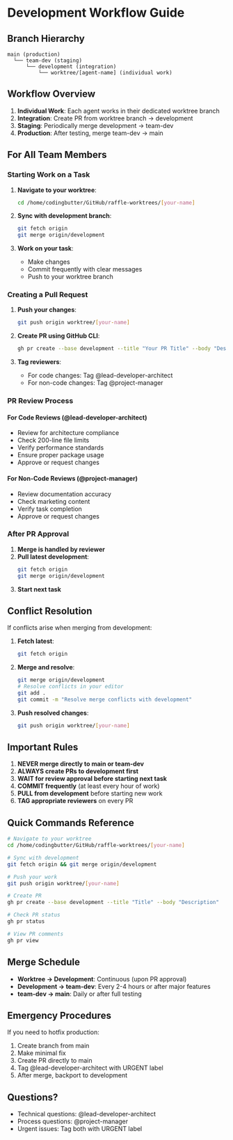# Development Workflow Guide

## Branch Hierarchy

```
main (production)
  └── team-dev (staging)
      └── development (integration)
          └── worktree/[agent-name] (individual work)
```

## Workflow Overview

1. **Individual Work**: Each agent works in their dedicated worktree branch
2. **Integration**: Create PR from worktree branch → development
3. **Staging**: Periodically merge development → team-dev
4. **Production**: After testing, merge team-dev → main

## For All Team Members

### Starting Work on a Task

1. **Navigate to your worktree**:

   ```bash
   cd /home/codingbutter/GitHub/raffle-worktrees/[your-name]
   ```

2. **Sync with development branch**:

   ```bash
   git fetch origin
   git merge origin/development
   ```

3. **Work on your task**:
   - Make changes
   - Commit frequently with clear messages
   - Push to your worktree branch

### Creating a Pull Request

1. **Push your changes**:

   ```bash
   git push origin worktree/[your-name]
   ```

2. **Create PR using GitHub CLI**:

   ```bash
   gh pr create --base development --title "Your PR Title" --body "Description"
   ```

3. **Tag reviewers**:
   - For code changes: Tag @lead-developer-architect
   - For non-code changes: Tag @project-manager

### PR Review Process

#### For Code Reviews (@lead-developer-architect)

- Review for architecture compliance
- Check 200-line file limits
- Verify performance standards
- Ensure proper package usage
- Approve or request changes

#### For Non-Code Reviews (@project-manager)

- Review documentation accuracy
- Check marketing content
- Verify task completion
- Approve or request changes

### After PR Approval

1. **Merge is handled by reviewer**
2. **Pull latest development**:
   ```bash
   git fetch origin
   git merge origin/development
   ```
3. **Start next task**

## Conflict Resolution

If conflicts arise when merging from development:

1. **Fetch latest**:

   ```bash
   git fetch origin
   ```

2. **Merge and resolve**:

   ```bash
   git merge origin/development
   # Resolve conflicts in your editor
   git add .
   git commit -m "Resolve merge conflicts with development"
   ```

3. **Push resolved changes**:
   ```bash
   git push origin worktree/[your-name]
   ```

## Important Rules

1. **NEVER merge directly to main or team-dev**
2. **ALWAYS create PRs to development first**
3. **WAIT for review approval before starting next task**
4. **COMMIT frequently** (at least every hour of work)
5. **PULL from development** before starting new work
6. **TAG appropriate reviewers** on every PR

## Quick Commands Reference

```bash
# Navigate to your worktree
cd /home/codingbutter/GitHub/raffle-worktrees/[your-name]

# Sync with development
git fetch origin && git merge origin/development

# Push your work
git push origin worktree/[your-name]

# Create PR
gh pr create --base development --title "Title" --body "Description"

# Check PR status
gh pr status

# View PR comments
gh pr view
```

## Merge Schedule

- **Worktree → Development**: Continuous (upon PR approval)
- **Development → team-dev**: Every 2-4 hours or after major features
- **team-dev → main**: Daily or after full testing

## Emergency Procedures

If you need to hotfix production:

1. Create branch from main
2. Make minimal fix
3. Create PR directly to main
4. Tag @lead-developer-architect with URGENT label
5. After merge, backport to development

## Questions?

- Technical questions: @lead-developer-architect
- Process questions: @project-manager
- Urgent issues: Tag both with URGENT label
